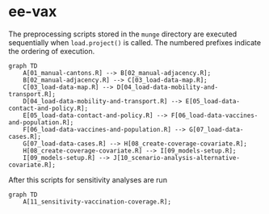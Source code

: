 # ee-vax

The preprocessing scripts stored in the `munge` directory are executed sequentially when `load.project()` is called. The numbered prefixes indicate the ordering of execution.

<div class="center">

```mermaid
graph TD
    A[01_manual-cantons.R] --> B[02_manual-adjacency.R];
    B[02_manual-adjacency.R] --> C[03_load-data-map.R];
    C[03_load-data-map.R] --> D[04_load-data-mobility-and-transport.R];
    D[04_load-data-mobility-and-transport.R] --> E[05_load-data-contact-and-policy.R];
    E[05_load-data-contact-and-policy.R] --> F[06_load-data-vaccines-and-population.R];
    F[06_load-data-vaccines-and-population.R] --> G[07_load-data-cases.R];
    G[07_load-data-cases.R] --> H[08_create-coverage-covariate.R];
    H[08_create-coverage-covariate.R] --> I[09_models-setup.R];
    I[09_models-setup.R] --> J[10_scenario-analysis-alternative-covariate.R];
```
</div>

After this scripts for sensitivity analyses are run

<div class="center">

```mermaid
graph TD
    A[11_sensitivity-vaccination-coverage.R];
```
</div>

